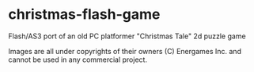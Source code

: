 christmas-flash-game
====================

Flash/AS3 port of an old PC platformer "Christmas Tale" 2d puzzle game

Images are all under copyrights of their owners (C) Energames Inc. and 
cannot be used in any commercial project.
